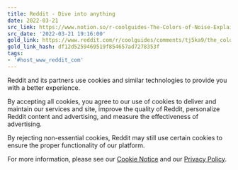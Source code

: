 ```yaml
---
title: Reddit - Dive into anything
date: 2022-03-21
src_link: https://www.notion.so/r-coolguides-The-Colors-of-Noise-Explained-e4823f041f6845388f875334bceb51aa
src_date: '2022-03-21 19:16:00'
gold_link: https://www.reddit.com/r/coolguides/comments/tj5ka9/the_colors_of_noise_explained/?rdt=0
gold_link_hash: df12d5259469519f854657ad7278353f
tags:
- '#host_www_reddit_com'
---
```




 Reddit and its partners use cookies and similar technologies to provide you with a better experience.
 



 By accepting all cookies, you agree to our use of cookies to deliver and maintain our services and site, improve the quality of Reddit, personalize Reddit content and advertising, and measure the effectiveness of advertising.
 



 By rejecting non-essential cookies, Reddit may still use certain cookies to ensure the proper functionality of our platform.
 



 For more information, please see our
 [Cookie Notice](https://reddit.com/en-us/policies/cookies)
 and our
 [Privacy Policy](https://reddit.com/en-us/policies/privacy-policy).